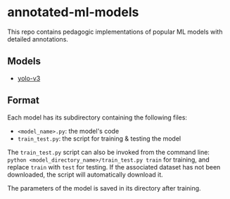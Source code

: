 # annotated-ml-models
This repo contains pedagogic implementations of popular ML models with detailed annotations.

## Models
- [yolo-v3](yolo-v3/)

## Format
Each model has its subdirectory containing the following files:
- `<model_name>.py`: the model's code
- `train_test.py`: the script for training & testing the model

The `train_test.py` script can also be invoked from the command line:
```python <model_directory_name>/train_test.py train```
for training, and replace `train` with `test` for testing. If the associated dataset has not been downloaded, the script will automatically download it.

The parameters of the model is saved in its directory after training.